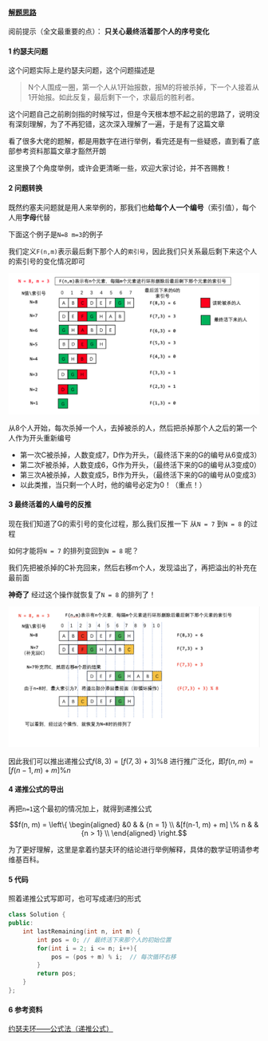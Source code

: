 ﻿#### [解题思路](https://leetcode.cn/problems/yuan-quan-zhong-zui-hou-sheng-xia-de-shu-zi-lcof/solutions/178427/huan-ge-jiao-du-ju-li-jie-jue-yue-se-fu-huan-by-as/)

阅前提示（全文最重要的点）： **只关心最终活着那个人的序号变化**

#### 1 约瑟夫问题

这个问题实际上是约瑟夫问题，这个问题描述是

> N个人围成一圈，第一个人从1开始报数，报M的将被杀掉，下一个人接着从1开始报。如此反复，最后剩下一个，求最后的胜利者。

这个问题自己之前刷剑指的时候写过，但是今天根本想不起之前的思路了，说明没有深刻理解，为了不再犯错，这次深入理解了一遍，于是有了这篇文章

看了很多大佬的题解，都是用数字在进行举例，看完还是有一些疑惑，直到看了底部参考资料那篇文章才豁然开朗

这里换了个角度举例，或许会更清晰一些，欢迎大家讨论，并不吝赐教！

#### 2 问题转换

既然约塞夫问题就是用人来举例的，那我们也**给每个人一个编号**（索引值），每个人用**字母**代替

下面这个例子是`N=8 m=3`的例子

我们定义`F(n,m)`表示最后剩下那个人的`索引号`，因此我们只关系最后剩下来这个人的索引号的变化情况即可

![](./assets/img/Solution0062_3_01.png)

从8个人开始，每次杀掉一个人，去掉被杀的人，然后把杀掉那个人之后的第一个人作为开头重新编号

-   第一次C被杀掉，人数变成7，D作为开头，（最终活下来的G的编号从6变成3）
-   第二次F被杀掉，人数变成6，G作为开头，（最终活下来的G的编号从3变成0）
-   第三次A被杀掉，人数变成5，B作为开头，（最终活下来的G的编号从0变成3）
-   以此类推，当只剩一个人时，他的编号必定为0！（重点！）

#### 3 最终活着的人编号的反推

现在我们知道了G的索引号的变化过程，那么我们反推一下 从`N = 7` 到`N = 8` 的过程

如何才能将`N = 7` 的排列变回到`N = 8` 呢？

我们先把被杀掉的C补充回来，然后右移m个人，发现溢出了，再把溢出的补充在最前面

**神奇了** 经过这个操作就恢复了`N = 8` 的排列了！

![](./assets/img/Solution0062_3_02.png)

因此我们可以推出递推公式$f(8, 3) = [f(7, 3) + 3] \% 8$ 进行推广泛化，即$f(n, m) = [f(n-1, m) + m] \% n$

#### 4 递推公式的导出

再把`n=1`这个最初的情况加上，就得到递推公式

$$f(n, m) = \left\{ \begin{aligned} &0 & & {n = 1} \\ &[f(n-1, m) + m] \% n & & {n > 1} \\ \end{aligned} \right.$$

为了更好理解，这里是拿着约瑟夫环的结论进行举例解释，具体的数学证明请参考维基百科。

#### 5 代码

照着递推公式写即可，也可写成递归的形式

```cpp
class Solution {
public:
    int lastRemaining(int n, int m) {
        int pos = 0; // 最终活下来那个人的初始位置
        for(int i = 2; i <= n; i++){
            pos = (pos + m) % i;  // 每次循环右移
        }
        return pos;
    }
};
```

#### 6 参考资料

[约瑟夫环——公式法（递推公式）](https://leetcode.cn/link/?target=https%3A%2F%2Fblog.csdn.net%2Fu011500062%2Farticle%2Fdetails%2F72855826)